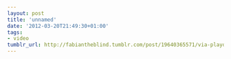 ```yaml
---
layout: post
title: 'unnamed'
date: '2012-03-20T21:49:30+01:00'
tags:
- video
tumblr_url: http://fabiantheblind.tumblr.com/post/19640365571/via-playdough-fabxseb
---
```

